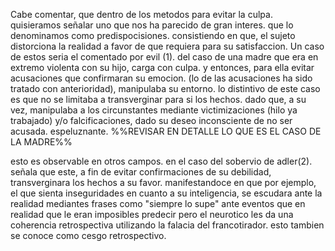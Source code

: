 Cabe comentar, que dentro de los metodos para evitar la culpa. quisieramos señalar uno que nos ha parecido de gran interes. que lo denominamos como predispocisiones. consistiendo en que, el sujeto distorciona la realidad a favor de que requiera para su satisfaccion. 
Un caso de estos seria el comentado por evil (1). del caso de una madre que era en extremo violenta con su hijo, carga con culpa. y entonces, para ella evitar acusaciones que confirmaran su emocion. 
(lo de las acusaciones ha sido tratado con anterioridad), manipulaba su entorno. 
lo distintivo de este caso es que no se limitaba a transverginar para si los hechos. dado que, a su vez, manipulaba a los circunstantes mediante victimizaciones (hilo ya trabajado) y/o falcificaciones, dado su deseo inconsciente de no ser acusada. espeluznante.
%%REVISAR EN DETALLE LO QUE ES EL CASO DE LA MADRE%%

esto es observable en otros campos. en el caso del sobervio de adler(2). señala que este, a fin de evitar confirmaciones de su debilidad, transverginara los hechos a su favor. manifestandoce en que por ejemplo, el que sienta inseguridades en cuanto a su inteligencia, se escudara ante la realidad mediantes frases como "siempre lo supe" ante eventos que en realidad que le eran imposibles predecir pero el neurotico les da una coherencia retrospectiva utilizando la falacia del francotirador. esto tambien se conoce como cesgo retrospectivo.
